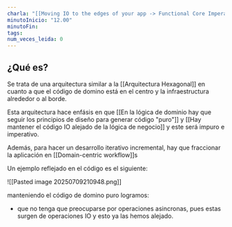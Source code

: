 ```yaml
---
charla: "[[Moving IO to the edges of your app -> Functional Core Imperative Shell]]"
minutoInicio: "12.00"
minutoFin: 
tags: 
num_veces_leida: 0
---
```

## ¿Qué es?

Se trata de una arquitectura similar a la [[Arquitectura Hexagonal]] en cuanto a que el código de domino está en el centro y la infraestructura alrededor o al borde.

Esta arquitectura hace enfásis en que [[En la lógica de dominio hay que seguir los principios de diseño para generar código "puro"]] y [[Hay mantener el código IO alejado de la lógica de negocio]] y este será impuro e imperativo.

Además, para hacer un desarrollo iterativo incremental, hay que fraccionar la aplicación en [[Domain-centric workflow]]s

Un ejemplo reflejado en el código es el siguiente:

![[Pasted image 20250709210948.png]]

manteniendo el código de domino puro logramos:

*  que no tenga que preocuparse por operaciones asincronas, pues estas surgen de operaciones IO y esto ya las hemos alejado. 